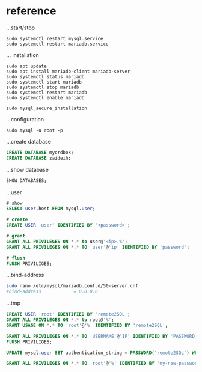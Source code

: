 # reference

...start/stop

```shell
sudo systemctl restart mysql.service
sudo systemctl restart mariadb.service
```

... installation

```shell
sudo apt update
sudo apt install mariadb-client mariadb-server
sudo systemctl status mariadb
sudo systemctl start mariadb
sudo systemctl stop mariadb
sudo systemctl restart mariadb
sudo systemctl enable mariadb

sudo mysql_secure_installation
```

...configuration

```shell
sudo mysql -u root -p
```

...create database

```sql
CREATE DATABASE myordbok;
CREATE DATABASE zaideih;
```

...show database

```sql
SHOW DATABASES;
```

...user

```sql
# show
SELECT user,host FROM mysql.user;

# create
CREATE USER 'user' IDENTIFIED BY '<password>';

# grant
GRANT ALL PRIVILEGES ON *.* to user@'<ip>.%';
GRANT ALL PRIVILEGES ON *.* TO 'user'@'ip' IDENTIFIED BY 'password';

# flush
FLUSH PRIVILIGES;
```

...bind-address

```bash
sudo nano /etc/mysql/mariadb.conf.d/50-server.cnf
#bind-address            = 0.0.0.0
```

...tmp

```sql
CREATE USER 'root' IDENTIFIED BY 'remote2SQL';
GRANT ALL PRIVILEGES ON *.* to root@'%';
GRANT USAGE ON *.* TO 'root'@'%' IDENTIFIED BY 'remote2SQL';

GRANT ALL PRIVILEGES ON *.* TO 'USERNAME'@'IP' IDENTIFIED BY 'PASSWORD';
FLUSH PRIVILIGES;

UPDATE mysql.user SET authentication_string = PASSWORD('remote2SQL') WHERE User = 'root' AND Host = '%';

GRANT ALL PRIVILEGES ON *.* TO 'root'@'%' IDENTIFIED BY 'my-new-password' WITH GRANT OPTION;
